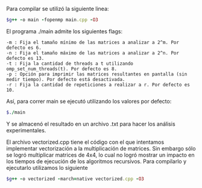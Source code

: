 Para compilar se utilizó la siguiente linea:

```ruby
$g++ -o main -fopenmp main.cpp -O3
```
El programa ./main admite los siguientes flags:

```
-m : Fija el tamaño mínimo de las matrices a analizar a 2^m. Por defecto es 6.
-n : Fija el tamaño máximo de las matrices a analizar a 2^n. Por defecto es 13.
-t : Fija la cantidad de threads a t utilizando omp_set_num_threads(t). Por defecto es 8.
-p : Opción para imprimir las matrices resultantes en pantalla (sin medir tiempo). Por defecto está desactivada.
-r : Fija la cantidad de repeticiones a realizar a r. Por defecto es 10.
```
Así, para correr main se ejecutó utilizando los valores por defecto:

```ruby
$./main
```

Y se almacenó el resultado en un archivo .txt para hacer los análisis experimentales.


El archivo vectorized.cpp tiene el código con el que intentamos implementar vectorización a la multiplicación de matrices. Sin embargo sólo se logró multiplicar matrices de 4x4, lo cual no logró mostrar un impacto en los tiempos de ejecución de los algoritmos recursivos. Para compilarlo y ejecutarlo utilizamos lo siguiente

```ruby
$g++ -o vectorized -march=native vectorized.cpp -O3
```